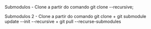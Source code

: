 Submodulos - Clone a partir do comando git clone --recursive;

Submodulos 2 - Clone a partir do comando git clone + git submodule update --init --recursive + git pull --recurse-submodules
